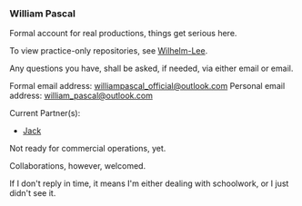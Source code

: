 ### William Pascal

Formal account for real productions, things get serious here.

To view practice-only repositories, see [Wilhelm-Lee](https://github.com/Wilhelm-Lee).

Any questions you have, shall be asked, if needed, via either email or email.

Formal email address:  williampascal_official@outlook.com
Personal email address:  william_pascal@outlook.com

Current Partner(s):
 - [Jack](https://github.com/imJack6)

Not ready for commercial operations, yet.

Collaborations, however, welcomed.

If I don't reply in time, it means I'm either dealing with schoolwork, or I just didn't see it.
